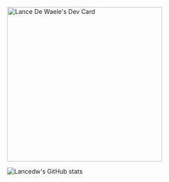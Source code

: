 <a href="https://app.daily.dev/lancedewaele"><img src="https://api.daily.dev/devcards/v2/Naod7pCiy52k9CtiINf9y.png?r=r72&type=default" width="356" alt="Lance De Waele's Dev Card"/></a>

![Lancedw's GitHub stats](https://github-readme-stats.vercel.app/api?username=lancedw&show_icons=true&theme=radical)

